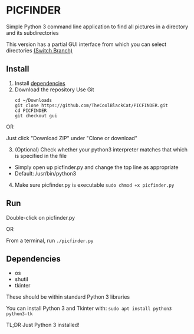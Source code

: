 # PICFINDER
Simple Python 3 command line application to find all pictures in a directory and its subdirectories

This version has a partial GUI interface from which you can select directories [(Switch Branch)](https://github.com/TheCoolBlackCat/PICFINDER/tree/master)

## Install
1. Install [dependencies](#dependencies)
2. Download the repository
  Use Git
    ```
    cd ~/Downloads
    git clone https://github.com/TheCoolBlackCat/PICFINDER.git
    cd PICFINDER
    git checkout gui
    ```

  OR

  Just click "Download ZIP" under "Clone or download"

3. (Optional) Check whether your python3 interpreter matches that which is specified in the file
 * Simply open up picfinder.py and change the top line as appropriate
 * Default: /usr/bin/python3
4. Make sure picfinder.py is executable
    ```sudo chmod +x picfinder.py```

## Run
Double-click on picfinder.py

OR

From a terminal, run ```./picfinder.py```

## Dependencies
* os
* shutil
* tkinter

These should be within standard Python 3 libraries

You can install Python 3 and Tkinter with: ```sudo apt install python3 python3-tk```

TL;DR Just Python 3 installed!
